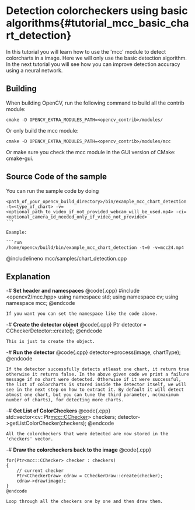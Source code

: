 Detection colorcheckers using basic algorithms{#tutorial_mcc_basic_chart_detection}
===========================

In this tutorial you will learn how to use the 'mcc' module to detect colorcharts in a image.
Here we will only use the basic detection algorithm. In the next tutorial you will see how you
can improve detection accuracy using a neural network.

Building
----

When building OpenCV, run the following command to build all the contrib module:

```make
cmake -D OPENCV_EXTRA_MODULES_PATH=<opencv_contrib>/modules/
```

Or only build the mcc module:

```make
cmake -D OPENCV_EXTRA_MODULES_PATH=<opencv_contrib>/modules/mcc
```

Or make sure you check the mcc module in the GUI version of CMake: cmake-gui.

Source Code of the sample
-----------

You can run the sample code by doing

```run
<path_of_your_opencv_build_directory>/bin/example_mcc_chart_detection -t=<type_of_chart> -v=<optional_path_to_video_if_not_provided_webcam_will_be_used.mp4> -ci=<optional_camera_id_needed_only_if_video_not_provided>
``'

Example:

```run
/home/opencv/build/bin/example_mcc_chart_detection -t=0 -v=mcc24.mp4
```

@includelineno mcc/samples/chart_detection.cpp

Explanation
-----------

-#  **Set header and namespaces**
    @code{.cpp}
    #include <opencv2/mcc.hpp>
    using namespace std;
    using namespace cv;
    using namespace mcc;
    @endcode

    If you want you can set the namespace like the code above.
-#  **Create the detector object**
    @code{.cpp}
    Ptr<CCheckerDetector> detector = CCheckerDetector::create();
    @endcode

    This is just to create the object.
-#  **Run the detector**
    @code{.cpp}
    detector->process(image, chartType);
    @endcode

    If the detector successfully detects atleast one chart, it return true otherwise it returns false. In the above given code we print a failure message if no chart were detected. Otherwise if it were successful, the list of colorcharts is stored inside the detector itself, we will see in the next step on how to extract it. By default it will detect atmost one chart, but you can tune the third parameter, nc(maximum number of charts), for detecting more charts.
-#  **Get List of ColorCheckers**
    @code{.cpp}
    std::vector<cv::Ptr<mcc::CChecker>> checkers;
    detector->getListColorChecker(checkers);
    @endcode

    All the colorcheckers that were detected are now stored in the 'checkers' vector.

-#  **Draw the colorcheckers back to the image**
    @code{.cpp}

    for(Ptr<mcc::CChecker> checker : checkers)
    {
        // current checker
        Ptr<CCheckerDraw> cdraw = CCheckerDraw::create(checker);
        cdraw->draw(image);
    }
    @endcode

    Loop through all the checkers one by one and then draw them.
